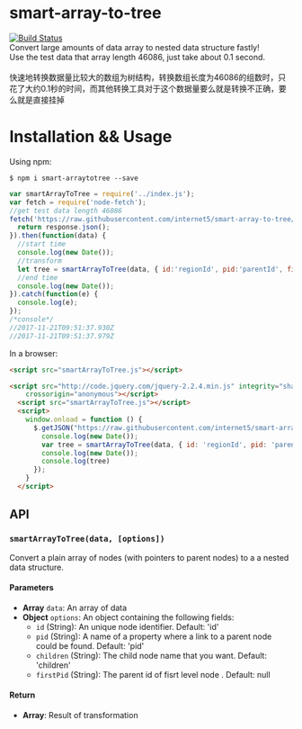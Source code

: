 # smart-array-to-tree
[![Build Status](https://travis-ci.org/internet5/smart-array-to-tree.svg?branch=master)](https://travis-ci.org/internet5/smart-array-to-tree)<br />
Convert large amounts of data array to nested data structure fastly!<br />
Use the test data that array length 46086, just take about 0.1 second.<br />
<br />
快速地转换数据量比较大的数组为树结构，转换数组长度为46086的组数时，只花了大约0.1秒的时间，而其他转换工具对于这个数据量要么就是转换不正确，要么就是直接挂掉
# Installation && Usage

Using npm:
```shell
$ npm i smart-arraytotree --save
```
```javascript
var smartArrayToTree = require('../index.js');
var fetch = require('node-fetch');
//get test data length 46086
fetch('https://raw.githubusercontent.com/internet5/smart-array-to-tree/master/example/data.json').then(function(response) {
  return response.json();
}).then(function(data) {
  //start time
  console.log(new Date());
  //transform
  let tree = smartArrayToTree(data, { id:'regionId', pid:'parentId', firstPid:null });
  //end time
  console.log(new Date());
}).catch(function(e) {
  console.log(e);
});
/*console*/
//2017-11-21T09:51:37.930Z
//2017-11-21T09:51:37.979Z
 ```

In a browser:
```html
<script src="smartArrayToTree.js"></script>
```
```html
<script src="http://code.jquery.com/jquery-2.2.4.min.js" integrity="sha256-BbhdlvQf/xTY9gja0Dq3HiwQF8LaCRTXxZKRutelT44="
    crossorigin="anonymous"></script>
  <script src="smartArrayToTree.js"></script>
  <script>
    window.onload = function () {
      $.getJSON("https://raw.githubusercontent.com/internet5/smart-array-to-tree/master/example/data.json", function (data) {
        console.log(new Date());
        var tree = smartArrayToTree(data, { id: 'regionId', pid: 'parentId', firstPid: null });
        console.log(new Date());
        console.log(tree)
      });
    }
  </script>
```
## API
### `smartArrayToTree(data, [options])`
Convert a plain array of nodes (with pointers to parent nodes) to a a nested data structure.

#### Parameters
- **Array** `data`: An array of data
- **Object** `options`: An object containing the following fields:
  - `id` (String): An unique node identifier. Default: 'id'
  - `pid` (String): A name of a property where a link to a parent node could be found. Default: 'pid'
  - `children` (String): The child node name that you want. Default: 'children'
  - `firstPid` (String): The parent id of fisrt level node . Default: null

#### Return
- **Array**: Result of transformation
